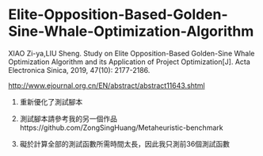 # Elite-Opposition-Based-Golden-Sine-Whale-Optimization-Algorithm
XIAO Zi-ya,LIU Sheng. Study on Elite Opposition-Based Golden-Sine Whale Optimization Algorithm and its Application of Project Optimization[J]. Acta Electronica Sinica, 2019, 47(10): 2177-2186.

http://www.ejournal.org.cn/EN/abstract/abstract11643.shtml

1. 重新優化了測試腳本

2. 測試腳本請參考我的另一個作品https://github.com/ZongSingHuang/Metaheuristic-benchmark

3. 礙於計算全部的測試函數所需時間太長，因此我只測前36個測試函數
